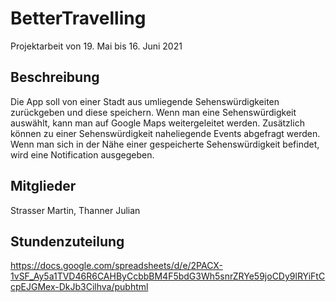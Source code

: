 # BetterTravelling
Projektarbeit von 19. Mai bis 16. Juni 2021
## Beschreibung
Die App soll von einer Stadt aus umliegende Sehenswürdigkeiten zurückgeben und diese speichern. Wenn man eine Sehenswürdigkeit auswählt, kann man auf Google Maps weitergeleitet werden. Zusätzlich können zu einer Sehenswürdigkeit naheliegende Events abgefragt werden. Wenn man sich in der Nähe einer gespeicherte Sehenswürdigkeit befindet, wird eine Notification ausgegeben.
## Mitglieder
Strasser Martin, Thanner Julian
## Stundenzuteilung
https://docs.google.com/spreadsheets/d/e/2PACX-1vSF_Ay5a1TVD46R6CAHByCcbbBM4F5bdG3Wh5snrZRYe59joCDy9lRYiFtCcpEJGMex-DkJb3Cilhva/pubhtml
